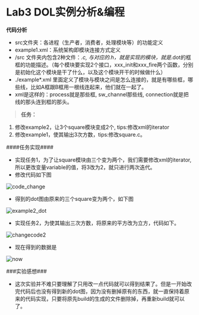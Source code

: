 # Lab3 DOL实例分析&编程


**代码分析**
 
- src文件夹：各进程（生产者，消费者，处理模块等）的功能定义
- example1.xml：系统架构即模块连接方式定义
- /src 文件夹内包含2种文件：*.c, 与对应的.h，就是实现的模块，就是*.dot的框框的功能描述。（每个模块要实现2个接口，xxx_init和xxx_fire两个函数，分别是初始化这个模块是干了什么，以及这个模块开干的时候做什么）
-   ./example*.xml 里面定义了模块与模块之间是怎么连接的，就是有哪些框，哪些线，比如A框跟B框用一根线连起来，他们就在一起了。
-  xml是这样的：process就是那些框, sw_channel那些线, connection就是把线的那头连到框的那头。

> **任务：**
1. 修改example2，让3个square模块变成2个, tips:修改xml的iterator
2. 修改example1，使其输出3次方数，tips:修改square.c。

####任务实现####
-  实现任务1，为了让square模块由三个变为两个，我们需要修改xml的iterator,所以更改变量variable的值，将3改为2，就只进行两次迭代。
-  修改代码如下图

![code_change](http://photo.weibo.com/5175758726/wbphotos/large/mid/4040400098426606/pid/005EgXhsgw1f9nencgp9hj311y0lc498.png)

-  得到的dot图由原来的三个square变为两个，如下图

![example2_dot](http://photo.weibo.com/5175758726/wbphotos/large/mid/4040392666098442/pid/005EgXhsjw1f9ndsosea7j30e60dgq3h)

-  实现任务2，为使其输出三次方数，将原来的平方改为立方，代码如下。

![changecode2](http://photo.weibo.com/5175758726/wbphotos/large/mid/4040400098426606/pid/005EgXhsgw1f9nenfp1rxj311y0lcdiz.jpg)
-  现在得到的数据是

![now](http://photo.weibo.com/5175758726/wbphotos/large/mid/4040392666098442/pid/005EgXhsjw1f9ndskr8d2j30jm0cvwiy)

###实验感想###
- 这次实验并不难只要理解了只用改一点代码就可以得到结果了。但是一开始改完代码后也没有得到新的dot图，因为没有删掉原有的东西，就一直保持着原来的代码实现，只要将原先build的生成的文件删除掉，再重新build就可以了。
